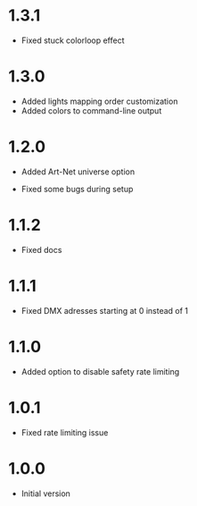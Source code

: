 # 1.3.1

- Fixed stuck colorloop effect

# 1.3.0

+ Added lights mapping order customization
+ Added colors to command-line output

# 1.2.0

+ Added Art-Net universe option
- Fixed some bugs during setup

# 1.1.2

- Fixed docs

# 1.1.1

- Fixed DMX adresses starting at 0 instead of 1

# 1.1.0

+ Added option to disable safety rate limiting

# 1.0.1

- Fixed rate limiting issue

# 1.0.0

- Initial version
